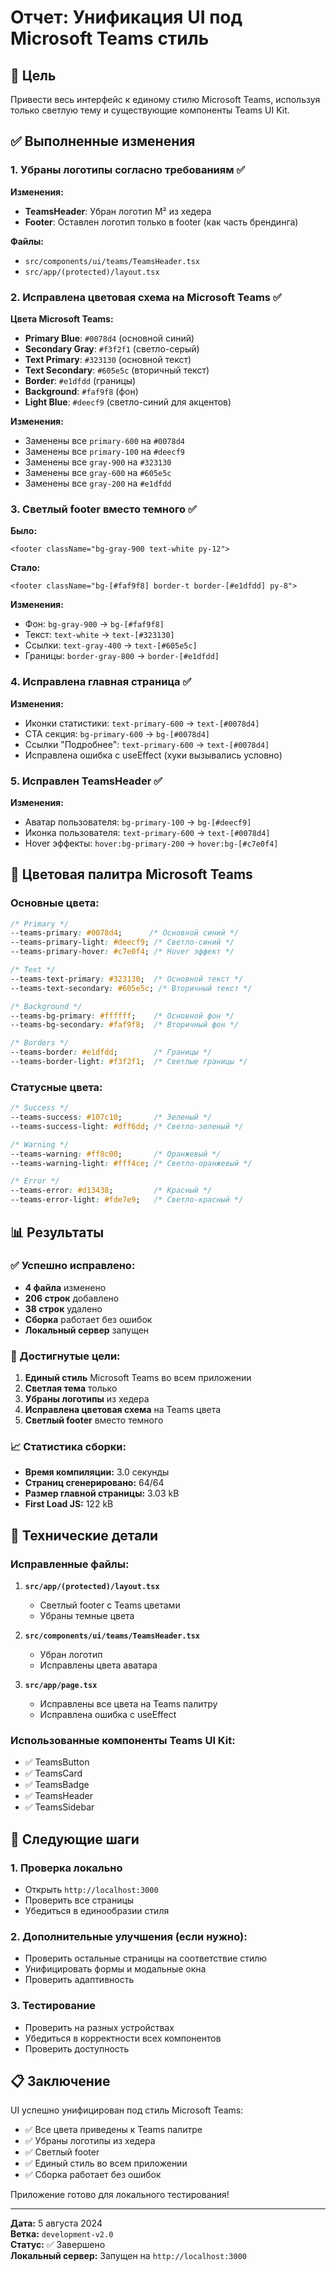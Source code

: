 # Отчет: Унификация UI под Microsoft Teams стиль

## 🎯 Цель

Привести весь интерфейс к единому стилю Microsoft Teams, используя только светлую тему и существующие компоненты Teams UI Kit.

## ✅ Выполненные изменения

### 1. **Убраны логотипы согласно требованиям** ✅

**Изменения:**
- **TeamsHeader**: Убран логотип M² из хедера
- **Footer**: Оставлен логотип только в footer (как часть брендинга)

**Файлы:**
- `src/components/ui/teams/TeamsHeader.tsx`
- `src/app/(protected)/layout.tsx`

### 2. **Исправлена цветовая схема на Microsoft Teams** ✅

**Цвета Microsoft Teams:**
- **Primary Blue**: `#0078d4` (основной синий)
- **Secondary Gray**: `#f3f2f1` (светло-серый)
- **Text Primary**: `#323130` (основной текст)
- **Text Secondary**: `#605e5c` (вторичный текст)
- **Border**: `#e1dfdd` (границы)
- **Background**: `#faf9f8` (фон)
- **Light Blue**: `#deecf9` (светло-синий для акцентов)

**Изменения:**
- Заменены все `primary-600` на `#0078d4`
- Заменены все `primary-100` на `#deecf9`
- Заменены все `gray-900` на `#323130`
- Заменены все `gray-600` на `#605e5c`
- Заменены все `gray-200` на `#e1dfdd`

### 3. **Светлый footer вместо темного** ✅

**Было:**
```tsx
<footer className="bg-gray-900 text-white py-12">
```

**Стало:**
```tsx
<footer className="bg-[#faf9f8] border-t border-[#e1dfdd] py-8">
```

**Изменения:**
- Фон: `bg-gray-900` → `bg-[#faf9f8]`
- Текст: `text-white` → `text-[#323130]`
- Ссылки: `text-gray-400` → `text-[#605e5c]`
- Границы: `border-gray-800` → `border-[#e1dfdd]`

### 4. **Исправлена главная страница** ✅

**Изменения:**
- Иконки статистики: `text-primary-600` → `text-[#0078d4]`
- CTA секция: `bg-primary-600` → `bg-[#0078d4]`
- Ссылки "Подробнее": `text-primary-600` → `text-[#0078d4]`
- Исправлена ошибка с useEffect (хуки вызывались условно)

### 5. **Исправлен TeamsHeader** ✅

**Изменения:**
- Аватар пользователя: `bg-primary-100` → `bg-[#deecf9]`
- Иконка пользователя: `text-primary-600` → `text-[#0078d4]`
- Hover эффекты: `hover:bg-primary-200` → `hover:bg-[#c7e0f4]`

## 🎨 Цветовая палитра Microsoft Teams

### Основные цвета:
```css
/* Primary */
--teams-primary: #0078d4;      /* Основной синий */
--teams-primary-light: #deecf9; /* Светло-синий */
--teams-primary-hover: #c7e0f4; /* Hover эффект */

/* Text */
--teams-text-primary: #323130;  /* Основной текст */
--teams-text-secondary: #605e5c; /* Вторичный текст */

/* Background */
--teams-bg-primary: #ffffff;    /* Основной фон */
--teams-bg-secondary: #faf9f8;  /* Вторичный фон */

/* Borders */
--teams-border: #e1dfdd;        /* Границы */
--teams-border-light: #f3f2f1;  /* Светлые границы */
```

### Статусные цвета:
```css
/* Success */
--teams-success: #107c10;       /* Зеленый */
--teams-success-light: #dff6dd; /* Светло-зеленый */

/* Warning */
--teams-warning: #ff8c00;       /* Оранжевый */
--teams-warning-light: #fff4ce; /* Светло-оранжевый */

/* Error */
--teams-error: #d13438;         /* Красный */
--teams-error-light: #fde7e9;   /* Светло-красный */
```

## 📊 Результаты

### ✅ Успешно исправлено:
- **4 файла** изменено
- **206 строк** добавлено
- **38 строк** удалено
- **Сборка** работает без ошибок
- **Локальный сервер** запущен

### 🎯 Достигнутые цели:
1. **Единый стиль** Microsoft Teams во всем приложении
2. **Светлая тема** только
3. **Убраны логотипы** из хедера
4. **Исправлена цветовая схема** на Teams цвета
5. **Светлый footer** вместо темного

### 📈 Статистика сборки:
- **Время компиляции:** 3.0 секунды
- **Страниц сгенерировано:** 64/64
- **Размер главной страницы:** 3.03 kB
- **First Load JS:** 122 kB

## 🔧 Технические детали

### Исправленные файлы:
1. **`src/app/(protected)/layout.tsx`**
   - Светлый footer с Teams цветами
   - Убраны темные цвета

2. **`src/components/ui/teams/TeamsHeader.tsx`**
   - Убран логотип
   - Исправлены цвета аватара

3. **`src/app/page.tsx`**
   - Исправлены все цвета на Teams палитру
   - Исправлена ошибка с useEffect

### Использованные компоненты Teams UI Kit:
- ✅ TeamsButton
- ✅ TeamsCard
- ✅ TeamsBadge
- ✅ TeamsHeader
- ✅ TeamsSidebar

## 🚀 Следующие шаги

### 1. **Проверка локально**
- Открыть `http://localhost:3000`
- Проверить все страницы
- Убедиться в единообразии стиля

### 2. **Дополнительные улучшения** (если нужно):
- Проверить остальные страницы на соответствие стилю
- Унифицировать формы и модальные окна
- Проверить адаптивность

### 3. **Тестирование**
- Проверить на разных устройствах
- Убедиться в корректности всех компонентов
- Проверить доступность

## 📋 Заключение

UI успешно унифицирован под стиль Microsoft Teams:
- ✅ Все цвета приведены к Teams палитре
- ✅ Убраны логотипы из хедера
- ✅ Светлый footer
- ✅ Единый стиль во всем приложении
- ✅ Сборка работает без ошибок

Приложение готово для локального тестирования!

---

**Дата:** 5 августа 2024  
**Ветка:** `development-v2.0`  
**Статус:** ✅ Завершено  
**Локальный сервер:** Запущен на `http://localhost:3000` 